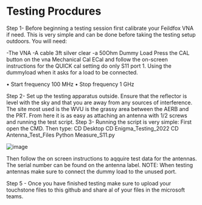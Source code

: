 # Testing Procdures
Step 1- 
Before beginning a testing session first calibrate your Feildfox VNA if need.
This is very simple and can be done before taking the testing setup outdoors. 
You will need: 


-The VNA -A cable 3ft silver clear 
-a 50Ohm Dummy Load Press the CAL button on the vna Mechanical Cal ECal and follow the on-screen instructions for the QUICK cal setting do only S11 port 1. Using the dummyload when it asks for a load to be connected.

•	Start frequency 100 MHz
•	Stop frequency 1 GHz


Step 2-
Set up the testing apparatus outside. Ensure that the reflector is level with the sky and that you are away from any sources of interference. The site most used is the WVU is the grassy area between the AERB and the PRT. From here it is as easy as attaching an antenna with 1/2 screws and running the test script.
Step 3- Running the script is very simple: First open the CMD. Then type: CD Desktop CD Enigma_Testing_2022 CD Antenna_Test_Files Python Measure_S11.py

    
![image](https://user-images.githubusercontent.com/43184800/209993202-c515da83-4605-4401-8a7d-9aad3b6d5966.png)


    
Then follow the on screen instructions to aqquire test data for the antennas. 
The serial number can be found on the antenna label. 
NOTE: When testing antennas make sure to connect the dummy load to the unused port.

Step 5 -
  Once you have finished testing make sure to upload your touchstone files to this github and share al of your files in the microsoft teams. 
